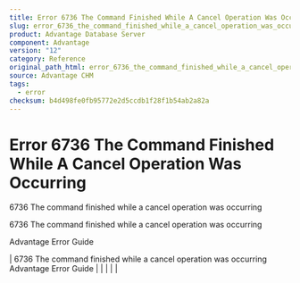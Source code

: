```yaml
---
title: Error 6736 The Command Finished While A Cancel Operation Was Occurring
slug: error_6736_the_command_finished_while_a_cancel_operation_was_occurring
product: Advantage Database Server
component: Advantage
version: "12"
category: Reference
original_path_html: error_6736_the_command_finished_while_a_cancel_operation_was_occurring.htm
source: Advantage CHM
tags:
  - error
checksum: b4d498fe0fb95772e2d5ccdb1f28f1b54ab2a82a
---
```


# Error 6736 The Command Finished While A Cancel Operation Was Occurring

6736 The command finished while a cancel operation was occurring

6736 The command finished while a cancel operation was occurring

Advantage Error Guide

| 6736 The command finished while a cancel operation was occurring  Advantage Error Guide |  |  |  |  |
